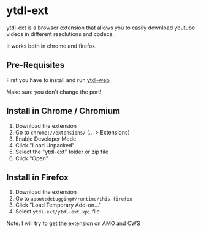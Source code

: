 # ytdl-ext

ytdl-ext is a browser extension that allows you to easily download youtube videos in different resolutions and codecs.

It works both in chrome and firefox.

## Pre-Requisites
First you have to install and run [ytdl-web](https://github.com/j0code/ytdl-web)

Make sure you don't change the port!

## Install in Chrome / Chromium
1. Download the extension
3. Go to `chrome://extensions/` (... > Extensions)
4. Enable Developer Mode
5. Click "Load Unpacked"
6. Select the "ytdl-ext" folder or zip file
7. Click "Open"

## Install in Firefox
1. Download the extension
2. Go to `about:debugging#/runtime/this-firefox`
3. Click "Load Temporary Add-on..."
4. Select `ytdl-ext/ytdl-ext.xpi` file

Note: I will try to get the extension on AMO and CWS
